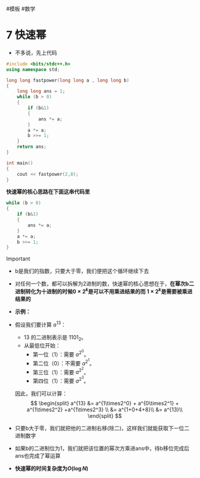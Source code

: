 #模板 #数学
# 7 快速幂
- 不多说，先上代码

```cpp
#include <bits/stdc++.h>
using namespace std;

long long fastpower(long long a , long long b)
{
    long long ans = 1;
    while (b > 0)
    {
        if (b&1)
        {
            ans *= a;
        }
        a *= a;
        b >>= 1;
    }
    return ans;
}

int main()
{
    cout << fastpower(2,8);
}
```

**快速幂的核心思路在下面这串代码里**

```cpp
while (b > 0)
{
    if (b&1)
    {
        ans *= a;
    }
    a *= a;
    b >>= 1;
}
```

> [!important]
>
> - b是我们的指数，只要大于零，我们便把这个循环继续下去
>
> - 对任何一个数，都可以拆解为2进制的数，快速幂的核心思想在于，**在幂次b二进制转化为十进制的时候$0\times2^k$是可以不用乘进结果的而 $1\times2^k$是需要被乘进结果的**
>
> - **示例：**
>
> - 假设我们要计算 $a^{13}$：
>
>   - $13$ 的二进制表示是 $1101_2$。
>   - 从最低位开始：
>     - 第一位（1）：需要 $a^{2^0}$。
>     - 第二位（0）：不需要 $a^{2^1}$。
>     - 第三位（1）：需要 $a^{2^2}$。
>     - 第四位（1）：需要 $a^{2^3}$。
>
>   因此，我们可以计算：
>   $$
>   \begin{split}
>   a^{13} &= a^{1\times2^0} + a^{0\times2^1} + a^{1\times2^2} +a^{1\times2^3} \\
>   	   &= a^{1+0+4+8}\\
>    	   &= a^{13}\\
>   \end{split}
>   $$
>
> - 只要b大于零，我们就把他的二进制右移(除二)，这样我们就能获取下一位二进制数字
> - 如果b的二进制位为1，我们就把该位置的幂次方乘进ans中，待b移位完成后ans也完成了幂运算

- **快速幂的时间复杂度为$O(\log{N})$**